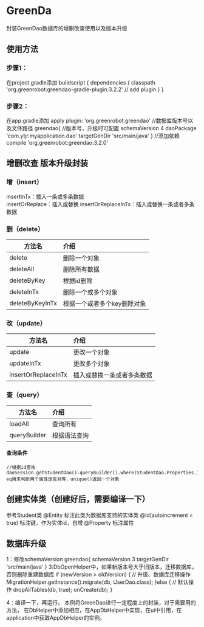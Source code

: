 # GreenDa
封装GreenDao数据库的增删改查使用以及版本升级
## 使用方法
### 步骤1：
在project.gradle添加
    buildscript {
        dependencies {
            classpath 'org.greenrobot:greendao-gradle-plugin:3.2.2' // add plugin
        }
    }

### 步骤2：
在app.gradle添加
    apply plugin: 'org.greenrobot.greendao'
    //数据库版本号以及文件路径
    greendao{
         //版本号，升级时可配置
                schemaVersion 4
                daoPackage 'com.ytjr.myapplication.dao'
                targetGenDir 'src/main/java'
    }
     //添加依赖
     compile 'org.greenrobot:greendao:3.2.0'

## 增删改查 版本升级封装

### 增（insert）

 insertInTx：插入一条或多条数据</br>
 insertOrReplace：插入或替换
 insertOrReplaceInTx：插入或替换一条或者多条数据

### 删（delete）

 |     方法名    |   介绍    | 
 |--------------|:----------|
 |    delete    |删除一个对象|
 |deleteAll| 删除所有数据|
 |deleteByKey|根据id删除|
 |deleteInTx|删除一个或多个对象|
 |deleteByKeyInTx|根据一个或者多个key删除对象|
 
 ### 改（update）
 
  |     方法名    |   介绍    | 
  |--------------|:----------|
  |    update    |更改一个对象|
  |updateInTx| 更改多个对象|
  |insertOrReplaceInTx|插入或替换一条或者多条数据|
 
 ### 查（query）
 
  |     方法名    |   介绍    | 
   |--------------|:----------|
   |    loadAll    |查询所有|
   |queryBuilder| 根据语法查询|
 
 #### 查询条件
 
    //根据id查询
    daoSession.getStudentDao().queryBuilder().where(StudentDao.Properties.Id.eq(id)).build().unique();
    eq用来判断两个属性是否对等，unique()返回一个对象
 
 ## 创建实体类（创建好后，需要编译一下）
 参考Student类
 @Entity 标注此类为数据库支持的实体类
 @Id(autoincrement = true) 标注键，作为实体id，自增
 @Property 标注属性
 
 ## 数据库升级
 1：修改schemaVersion
    greendao{
     schemaVersion 3
     targetGenDir 'src/main/java'
    }
 3:DbOpenHelper中，如果新版本号大于旧版本，迁移数据库，否则删除重建数据库
     if (newVersion > oldVersion) {
             // 升级、数据库迁移操作
             MigrationHelper.getInstance().migrate(db, UserDao.class);
         }else {
             // 默认操作
             dropAllTables(db, true);
             onCreate(db);
         }
         
 4：编译一下，再运行。
 本例将GreenDao进行一定程度上的封装，对于需要用的方法，
 在DbHelper中添加相应，在AppDbHelper中实现，在ui中引用，在application中获取AppDbHelper的实例。
